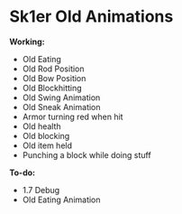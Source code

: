 # Sk1er Old Animations
**Working:**
* Old Eating
* Old Rod Position
* Old Bow Position
* Old Blockhitting
* Old Swing Animation
* Old Sneak Animation
* Armor turning red when hit
* Old health
* Old blocking
* Old item held
* Punching a block while doing stuff

**To-do:**
* 1.7 Debug
* Old Eating Animation


